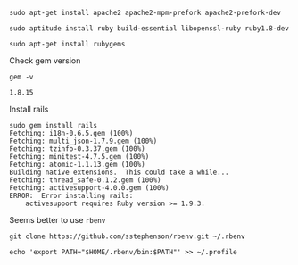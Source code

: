     sudo apt-get install apache2 apache2-mpm-prefork apache2-prefork-dev

    sudo aptitude install ruby build-essential libopenssl-ruby ruby1.8-dev
    
    sudo apt-get install rubygems
    
Check gem version

    gem -v
    
    1.8.15        

Install rails

    sudo gem install rails
    Fetching: i18n-0.6.5.gem (100%)
    Fetching: multi_json-1.7.9.gem (100%)
    Fetching: tzinfo-0.3.37.gem (100%)
    Fetching: minitest-4.7.5.gem (100%)
    Fetching: atomic-1.1.13.gem (100%)
    Building native extensions.  This could take a while...
    Fetching: thread_safe-0.1.2.gem (100%)
    Fetching: activesupport-4.0.0.gem (100%)
    ERROR:  Error installing rails:
    	activesupport requires Ruby version >= 1.9.3.

Seems better to use `rbenv`

    git clone https://github.com/sstephenson/rbenv.git ~/.rbenv

    echo 'export PATH="$HOME/.rbenv/bin:$PATH"' >> ~/.profile
